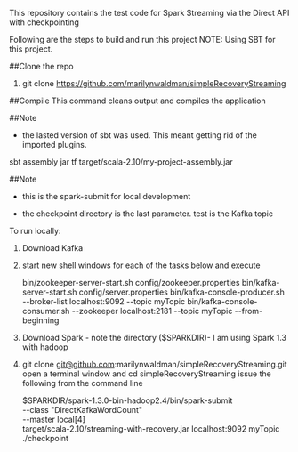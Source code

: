 This repository contains the test code for Spark Streaming via the Direct API with checkpointing

Following are the steps to build and run this project
NOTE: Using SBT for this project. 

##Clone the repo
1. git clone https://github.com/marilynwaldman/simpleRecoveryStreaming


##Compile
This command cleans output and compiles the application 

##Note 
- the lasted version of sbt was used.  This meant getting rid of the imported plugins.  

sbt assembly
jar tf target/scala-2.10/my-project-assembly.jar

##Note
- this is the spark-submit for local development

- the checkpoint directory is the last parameter.  test is the Kafka topic

To run locally:

1.  Download Kafka

2. start new shell windows for each of the tasks below and execute


	bin/zookeeper-server-start.sh config/zookeeper.properties
	bin/kafka-server-start.sh config/server.properties
	bin/kafka-console-producer.sh --broker-list localhost:9092 --topic myTopic
	bin/kafka-console-consumer.sh --zookeeper localhost:2181 --topic myTopic --from-beginning

	
3.  Download Spark - note the directory ($SPARKDIR)- I am using Spark 1.3 with hadoop

4.  git clone git@github.com:marilynwaldman/simpleRecoveryStreaming.git
    open a terminal window and cd simpleRecoveryStreaming
    issue the following from the command line	

	$SPARKDIR/spark-1.3.0-bin-hadoop2.4/bin/spark-submit \
	 --class "DirectKafkaWordCount" \
	 --master local[4] \
	 target/scala-2.10/streaming-with-recovery.jar localhost:9092 myTopic ./checkpoint





